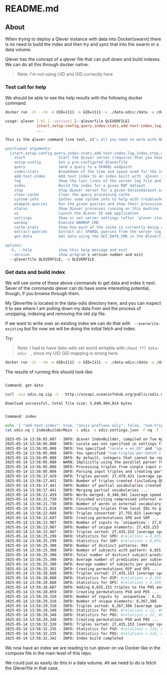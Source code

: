 # README.md

## About

When trying to deploy a Qlever instance with data into Docker[swarm] there is no need to build the index and then try and sync
that into the swarm or a data volume.

Qlever has the concept of a qlever file that can pull down and build indexes.   We can do all this through docker native.  

> Note:  I'm not using UID and GID correctly here

### Test call for help

We should be able to see the help results with the following docker command.

```bash
docker run -it --rm -e UID=1111 -e GID=1111 -v ./data-odis:/data -w /data  adfreiburg/qlever:latest -c "qlever --help"

usage: qlever [-h] [--version] [--qleverfile QLEVERFILE]
              {start,setup-config,query,index-stats,add-text-index,log,index,stop,clear-cache,system-info,example-queries,status,ui,settings,warmup,cache-stats,extract-queries,get-data}
              ...

This is the qlever command line tool, it's all you need to work with QLever

positional arguments:
  {start,setup-config,query,index-stats,add-text-index,log,index,stop,clear-cache,system-info,example-queries,status,ui,settings,warmup,cache-stats,extract-queries,get-data}
    start               Start the QLever server (requires that you have built an index with `qlever index` before)
    setup-config        Get a pre-configured Qleverfile
    query               Send a query to a SPARQL endpoint
    index-stats         Breakdown of the time and space used for the index build
    add-text-index      Add text index to an index built with `qlever index`
    log                 Show the last lines of the server log file and follow it
    index               Build the index for a given RDF dataset
    stop                Stop QLever server for a given datasedataset or port
    clear-cache         Clear the query processing cache
    system-info         Gather some system info to help with troubleshooting
    example-queries     Run the given queries and show their processing times and result sizes
    status              Show QLever processes running on this machine
    ui                  Launch the QLever UI web application
    settings            Show or set server settings (after `qlever start`)
    warmup              Execute WARMUP_CMD
    cache-stats         Show how much of the cache is currently being used
    extract-queries     Extract all SPARQL queries from the server log
    get-data            Get data using the GET_DATA_CMD in the Qleverfile

options:
  -h, --help            show this help message and exit
  --version             show program's version number and exit
  --qleverfile QLEVERFILE, -q QLEVERFILE

```


### Get data and build index

We will use some of these above commands to get data and index it next.  Sever of the commands
qlever can do have some interesting potential, though, if you browse through them.

My Qleverfile is located in the data-odis directory here, and you can inspect it to 
see where I am pulling down my data from and the process of unzipping, indexing and removing
the old zip file.

If we want to write over an existing index we can do that with  ``` --overwrite-existing``` but
for now we will be doing the initial fetch and index.

Try:

> Note: I had to have data-odis set world writable with ```chmod 777 data-odis  ```, since my UID GID mapping is wrong here.  


```bash
docker run -it --rm -e UID=1111 -e GID=1111 -v ./data-odis:/data -w /data  adfreiburg/qlever:latest -c "qlever -q Qleverfile.odis get-data && qlever -q Qleverfile.odis  index"
```

The results of running this should look like:

```bash

Command: get-data

curl -sLo odis.nq.zip -C - http://ossapi.oceaninfohub.org/public/odis.nq.zip && unzip -q -o odis.nq.zip && rm odis.nq.zip

Download successful, total file size: 5,640,404,814 bytes


Command: index

echo '{ "add-text-index": true, "ascii-prefixes-only": false, "num-triples-per-batch": 100000 }' > odis.settings.json
cat odis.nq | IndexBuilderMain -i odis -s odis.settings.json -F nq -f - | tee odis.index-log.txt

2025-05-14 13:56:05.087 - INFO: QLever IndexBuilder, compiled on Tue Apr 29 10:52:48 UTC 2025 using git hash 20effa
2025-05-14 13:56:05.088 - INFO: Locale was not specified in settings file, default is en_US
2025-05-14 13:56:05.088 - INFO: You specified "locale = en_US" and "ignore-punctuation = 0"
2025-05-14 13:56:05.088 - INFO: You specified "num-triples-per-batch = 100,000", choose a lower value if the index builder runs out of memory
2025-05-14 13:56:05.088 - INFO: By default, integers that cannot be represented by QLever will throw an exception
2025-05-14 13:56:05.088 - WARN: Implicitly using the parallel parser for a single input file for reasons of backward compatibility; this is deprecated, please use the command-line option --parse-parallel or -p
2025-05-14 13:56:05.088 - INFO: Processing triples from single input stream /dev/stdin (parallel = true) ...
2025-05-14 13:56:05.088 - INFO: Parsing input triples and creating partial vocabularies, one per batch ...
2025-05-14 13:56:17.429 - INFO: Triples parsed: 27,478,421 [average speed 2.3 M/s, last batch 2.3 M/s, fastest 2.3 M/s, slowest 2.2 M/s] 
2025-05-14 13:56:17.441 - INFO: Number of triples created (including QLever-internal ones): 27,755,023 [may contain duplicates]
2025-05-14 13:56:17.441 - INFO: Number of partial vocabularies created: 238
2025-05-14 13:56:17.441 - INFO: Merging partial vocabularies ...
2025-05-14 13:56:21.459 - INFO: Words merged: 8,346,941 [average speed 2.1 M/s] 
2025-05-14 13:56:21.730 - INFO: Finished writing compressed internal vocabulary, size = 204 MB [uncompressed = 555.7 MB, ratio = 36%]
2025-05-14 13:56:21.730 - INFO: Number of words in external vocabulary: 8,346,941
2025-05-14 13:56:21.818 - INFO: Converting triples from local IDs to global IDs ...
2025-05-14 13:56:22.688 - INFO: Triples converted: 27,755,023 [average speed 45.4 M/s, last batch 46.3 M/s, fastest 46.3 M/s, slowest 43.2 M/s] 
2025-05-14 13:56:22.697 - INFO: Creating permutations SPO and SOP ...
2025-05-14 13:56:23.987 - INFO: Number of inputs to `uniqueView`: 27,478,421.3 M/s, last batch 36.1 M/s, fastest 36.1 M/s, slowest 13.2 M/s] 
2025-05-14 13:56:23.987 - INFO: Number of unique elements: 27,435,153
2025-05-14 13:56:23.987 - INFO: Triples sorted: 27,435,153 [average speed 21.4 M/s, last batch 36.1 M/s, fastest 36.1 M/s, slowest 13.2 M/s] 
2025-05-14 13:56:25.299 - INFO: Statistics for SPO: #relations = 6,035,152, #blocks = 592, #triples = 27,435,153
2025-05-14 13:56:25.299 - INFO: Statistics for SOP: #relations = 6,035,152, #blocks = 592, #triples = 27,435,153
2025-05-14 13:56:25.300 - INFO: Number of distinct patterns: 994
2025-05-14 13:56:25.300 - INFO: Number of subjects with pattern: 6,035,152 [all]
2025-05-14 13:56:25.300 - INFO: Total number of distinct subject-predicate pairs: 20,777,074
2025-05-14 13:56:25.300 - INFO: Average number of predicates per subject: 3.4
2025-05-14 13:56:25.300 - INFO: Average number of subjects per predicate: 97,089
2025-05-14 13:56:25.301 - INFO: Creating permutations OSP and OPS ...
2025-05-14 13:56:28.660 - INFO: Triples sorted: 27,435,153 [average speed 8.2 M/s, last batch 12.8 M/s, fastest 12.8 M/s, slowest 5.4 M/s] 
2025-05-14 13:56:28.680 - INFO: Statistics for OSP: #relations = 8,169,113, #blocks = 768, #triples = 27,435,153
2025-05-14 13:56:28.680 - INFO: Statistics for OPS: #relations = 8,169,113, #blocks = 768, #triples = 27,435,153
2025-05-14 13:56:28.687 - INFO: Adding 6,035,152 triples to the POS and PSO permutation for the internal `ql:has-pattern` ...
2025-05-14 13:56:28.859 - INFO: Creating permutations PSO and POS ...
2025-05-14 13:56:29.310 - INFO: Number of inputs to `uniqueView`: 6,311,754
2025-05-14 13:56:29.310 - INFO: Number of unique elements: 6,267,386
2025-05-14 13:56:29.310 - INFO: Triples sorted: 6,267,386 [average speed 13.9 M/s] 
2025-05-14 13:56:29.348 - INFO: Statistics for PSO: #relations = 12, #blocks = 203, #triples = 6,267,386
2025-05-14 13:56:29.348 - INFO: Statistics for POS: #relations = 12, #blocks = 203, #triples = 6,267,386
2025-05-14 13:56:29.348 - INFO: Creating permutations PSO and POS ...
2025-05-14 13:56:32.320 - INFO: Triples sorted: 27,435,153 [average speed 9.2 M/s, last batch 11.6 M/s, fastest 11.6 M/s, slowest 7.0 M/s] 
2025-05-14 13:56:32.335 - INFO: Statistics for PSO: #relations = 214, #blocks = 933, #triples = 27,435,153
2025-05-14 13:56:32.335 - INFO: Statistics for POS: #relations = 214, #blocks = 933, #triples = 27,435,153
2025-05-14 13:56:32.342 - INFO: Index build completed

```

We now have an index we are reading to run qlever on via Docker like in the compose file in the main level of this repo.

We could just as easily do this in a data volume.  All we need to do is fetch the Qleverfile in that case.  



